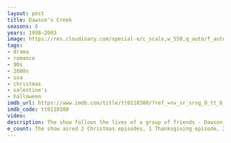 ```yaml
---
layout: post
title: Dawson's Creek
seasons: 6
years: 1998–2003
image: https://res.cloudinary.com/special-e/c_scale,w_550,q_auto/f_auto/Series%20posters/Dawson_s_Creek.png
tags: 
- drama
- romance
- 90s
- 2000s
- usa
- christmas
- valentine's
- halloween
imdb_url: https://www.imdb.com/title/tt0118300/?ref_=nv_sr_srsg_0_tt_6_nm_2_q_Dawson%2520creek
imdb_code: tt0118300
video: 
description: The show follows the lives of a group of friends - Dawson, Joey, Pacey, and Jen - as they navigate the challenges of adolescence and young adulthood in the fictional town of Capeside, Massachusetts.
e_count: The show aired 2 Christmas episodes, 1 Thanksgiving episode, 23 Halloween episodes, and 1 Valentine's Day episode.
---
```

